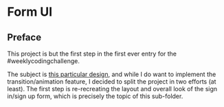 # Form UI

## Preface

This project is but the first step in the first ever entry for the #weeklycodingchallenge.

The subject is [this particular design](), and while I do want to implement the transition/animation feature, I decided to split the project in two efforts (at least). The first step is re-recreating the layout and overall look of the sign in/sign up form, which is precisely the topic of this sub-folder.
